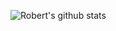 ![Robert's github stats](https://github-readme-stats.vercel.app/api?username=robertazzopardi&count_private=true&show_icons=true&theme=graywhite)
<br>

<!-- [![Top Langs](https://github-readme-stats.vercel.app/api/top-langs/?username=robertazzopardi&layout=compact)](https://github.com/anuraghazra/github-readme-stats) -->

<!-- Here are some ideas to get you started:

- 🔭 I’m currently working on ...
- 🌱 I’m currently learning ...
- 👯 I’m looking to collaborate on ...
- 🤔 I’m looking for help with ...
- 💬 Ask me about ...
- 📫 How to reach me: ...
- 😄 Pronouns: ...
- ⚡ Fun fact: ... -->
